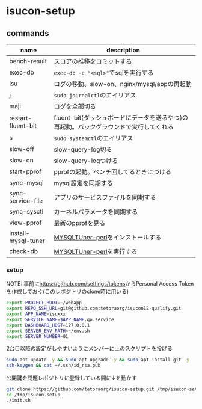 # isucon-setup

## commands

| name               | description                                                                            |
| ------------------ | -------------------------------------------------------------------------------------- |
| bench-result       | スコアの推移をコミットする                                                             |
| exec-db            | `exec-db -e "<sql>"`でsqlを実行する                                                    |
| isu                | ログの移動、slow-on、nginx/mysql/appの再起動                                           |
| j                  | `sudo journalctl`のエイリアス                                                          |
| maji               | ログを全部切る                                                                         |
| restart-fluent-bit | fluent-bit(ダッシュボードにデータを送るやつ)の再起動。バックグラウンドで実行してくれる |
| s                  | `sudo systemctl`のエイリアス                                                           |
| slow-off           | slow-query-log切る                                                                     |
| slow-on            | slow-query-logつける                                                                   |
| start-pprof        | pprofの起動。ベンチ回してるときにつける                                                |
| sync-mysql         | mysql設定を同期する                                                                    |
| sync-service-file  | アプリのサービスファイルを同期する                                                       |
| sync-sysctl        | カーネルパラメータを同期する                                                            |
| view-pprof         | 最新のpprofを見る                                                                      |
| install-mysql-tuner| [MYSQLTUner-perl](https://github.com/major/MySQLTuner-perl)をインストールする           |
| check-db           | [MYSQLTUner-perl](https://github.com/major/MySQLTuner-perl)を実行する                  |

### setup

NOTE: 事前に<https://github.com/settings/tokens>からPersonal Access Tokenを作成しておく(このレポジトリのclone時に用いる)

```sh
export PROJECT_ROOT=~/webapp
export REPO_SSH_URL=git@github.com:tetoraorg/isucon12-qualify.git
export APP_NAME=isuxxx
export SERVICE_NAME=$APP_NAME.go.service
export DASHBOARD_HOST=127.0.0.1
export SERVER_ENV_PATH=~/env.sh
export SERVER_NUMBER=01
```

2台目以降の設定がしやすいようにメンバーに上のスクリプトを投げる

```sh
sudo apt update -y && sudo apt upgrade -y && sudo apt install git -y
ssh-keygen && cat ~/.ssh/id_rsa.pub
```

公開鍵を問題レポジトリに登録している間に↓を動かす

```sh
git clone https://github.com/tetoraorg/isucon-setup.git /tmp/isucon-setup
cd /tmp/isucon-setup
./init.sh
```
